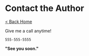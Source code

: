 # Contact the Author

[< Back Home](/)

Give me a call anytime!

`555-555-5555`

**"See you soon."**